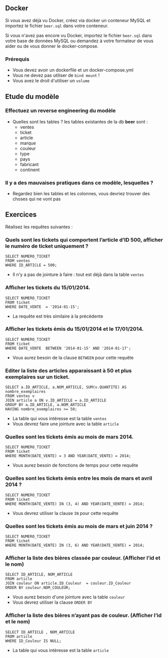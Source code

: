 ## Docker

Si vous avez déjà vu Docker, créez via docker un conteneur MySQL et importez le fichier `beer.sql` dans votre conteneur.

Si vous n'avez pas encore vu Docker, importez le fichier `beer.sql` dans votre base de données MySQL ou demandez à votre
formateur de vous aider ou de vous donner le docker-compose.

### Prérequis

- Vous devez avoir un dockerfile et un docker-compose.yml
- Vous ne devez pas utiliser de `bind mount` !
- Vous avez le droit d'utiliser un `volume`

## Etude du modèle

### Effectuez un reverse engineering du modèle

- Quelles sont les tables ?
  les tables existantes de la db **beer** sont :
    - ventes
    - ticket
    - article
    - marque
    - couleur
    - type
    - pays
    - fabricant
    - continent

### Il y a des mauvaises pratiques dans ce modèle, lesquelles ?

- Regardez bien les tables et les colonnes, vous devriez trouver des choses qui ne vont pas

## Exercices

Réalisez les requêtes suivantes :

### Quels sont les tickets qui comportent l’article d’ID 500, afficher le numéro de ticket uniquement ?

```mysql
SELECT NUMERO_TICKET
FROM ventes
WHERE ID_ARTICLE = 500;
```

- Il n'y a pas de jointure à faire : tout est déjà dans la table `ventes`

### Afficher les tickets du 15/01/2014.

```mysql
SELECT NUMERO_TICKET
FROM ticket
WHERE DATE_VENTE  = '2014-01-15';
```

- La requête est très similaire à la précédente

### Afficher les tickets émis du 15/01/2014 et le 17/01/2014.

```mysql
SELECT NUMERO_TICKET
FROM ticket
WHERE DATE_VENTE  BETWEEN '2014-01-15' AND '2014-01-17';
```

- Vous aurez besoin de la clause `BETWEEN` pour cette requête


### Editer la liste des articles apparaissant à 50 et plus exemplaires sur un ticket.

```mysql
SELECT a.ID_ARTICLE, a.NOM_ARTICLE, SUM(v.QUANTITE) AS nombre_exemplaires
FROM ventes v
JOIN article a ON v.ID_ARTICLE = a.ID_ARTICLE
GROUP BY a.ID_ARTICLE, a.NOM_ARTICLE
HAVING nombre_exemplaires >= 50;
```

- La table qui vous intéresse est la table `ventes`
- Vous devrez faire une jointure avec la table `article`

### Quelles sont les tickets émis au mois de mars 2014.

```mysql
SELECT NUMERO_TICKET
FROM ticket
WHERE MONTH(DATE_VENTE) = 3 AND YEAR(DATE_VENTE) = 2014;
```

- Vous aurez besoin de fonctions de temps pour cette requête


### Quelles sont les tickets émis entre les mois de mars et avril 2014 ?

```mysql
SELECT NUMERO_TICKET
FROM ticket
WHERE MONTH(DATE_VENTE) IN (3, 4) AND YEAR(DATE_VENTE) = 2014;
```

- Vous devrez utiliser la clause `IN` pour cette requête

### Quelles sont les tickets émis au mois de mars et juin 2014 ?

```mysql
SELECT NUMERO_TICKET
FROM ticket
WHERE MONTH(DATE_VENTE) IN (3, 6) AND YEAR(DATE_VENTE) = 2014;
```

### Afficher la liste des bières classée par couleur. (Afficher l’id et le nom)

```mysql
SELECT ID_ARTICLE, NOM_ARTICLE
FROM article
JOIN couleur ON article.ID_Couleur  = couleur.ID_Couleur
ORDER BY couleur.NOM_COULEUR;
```

- Vous aurez besoin d'une jointure avec la table `couleur`
- Vous devrez utiliser la clause `ORDER BY`

### Afficher la liste des bières n’ayant pas de couleur. (Afficher l’id et le nom)

```mysql
SELECT ID_ARTICLE , NOM_ARTICLE
FROM article
WHERE ID_Couleur IS NULL;
```

- La table qui vous intéresse est la table `article`

